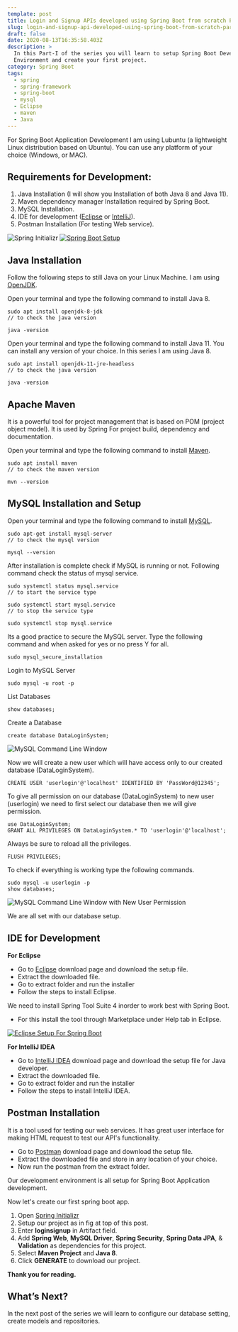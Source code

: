 ```yaml
---
template: post
title: Login and Signup APIs developed using Spring Boot from scratch Part-I
slug: login-and-signup-api-developed-using-spring-boot-from-scratch-part-1
draft: false
date: 2020-08-13T16:35:58.403Z
description: >
  In this Part-I of the series you will learn to setup Spring Boot Development
  Environment and create your first project.
category: Spring Boot
tags:
  - spring
  - spring-framework
  - spring-boot
  - mysql
  - Eclipse
  - maven
  - Java
---
```

For Spring Boot Application Development I am using Lubuntu (a lightweight Linux distribution based on Ubuntu). You can use any platform of your choice (Windows, or MAC).

## **Requirements for Development:**

1. Java Installation (I will show you Installation of both Java 8 and Java 11).
2. Maven dependency manager Installation required by Spring Boot.
3. MySQL Installation.
4. IDE for development ([Eclipse](https://www.eclipse.org/downloads/) or [IntelliJ](https://www.jetbrains.com/idea/)).
5. Postman Installation (For testing Web service).

![Spring Initializr](/media/spring_init.jpg "Spring Boot Project Setup")
[![Spring Boot Setup](https://rajnish.app/media/setup1_caption.jpg)](https://youtu.be/LBd_A8cYZLM "Spring Boot Setup")

## Java Installation

Follow the following steps to still Java on your Linux Machine. I am using [OpenJDK](https://openjdk.java.net/).

Open your terminal and type the following command to install Java 8.

```shell
sudo apt install openjdk-8-jdk
// to check the java version

java -version
```

Open your terminal and type the following command to install Java 11. You can install any version of your choice. In this series I am using Java 8.

```shell
sudo apt install openjdk-11-jre-headless
// to check the java version

java -version
```

## Apache Maven

It is a powerful tool for project management that is based on POM (project object model). It is used by Spring For project build, dependency and documentation.

Open your terminal and type the following command to install [Maven](https://maven.apache.org/).

```shell
sudo apt install maven
// to check the maven version

mvn --version
```

## MySQL Installation and Setup

Open your terminal and type the following command to install [MySQL](https://www.mysql.com/).

```shell
sudo apt-get install mysql-server
// to check the mysql version

mysql --version
```

After installation is complete check if MySQL is running or not. Following command check the status of mysql service.

```shell
sudo systemctl status mysql.service
// to start the service type

sudo systemctl start mysql.service
// to stop the service type

sudo systemctl stop mysql.service
```

Its a good practice to secure the MySQL server. Type the following command and when asked for yes or no press Y for all.

```shell
sudo mysql_secure_installation
```

Login to MySQL Server

```shell
sudo mysql -u root -p
```

List Databases

```shell
show databases;
```

Create a Database

```shell
create database DataLoginSystem;
```

![MySQL Command Line Window](/media/mysql-2.jpg "MySQL Command Line Window")

Now we will create a new user which will have access only to our created database (DataLoginSystem).

```shell
CREATE USER 'userlogin'@'localhost' IDENTIFIED BY 'PassWord@12345';
```

To give all permission on our database (DataLoginSystem) to new user (userlogin) we need to first select our database then we will give permission.

```shell
use DataLoginSystem;
GRANT ALL PRIVILEGES ON DataLoginSystem.* TO 'userlogin'@'localhost';
```

Always be sure to reload all the privileges.

```shell
FLUSH PRIVILEGES;
```

To check if everything is working type the following commands.

```shell
sudo mysql -u userlogin -p
show databases;
```

![MySQL Command Line Window with New User Permission](/media/mysql-3.jpg "MySQL Command Line Window with New User Permission")

We are all set with our database setup.

## IDE for Development

**For Eclipse**

* Go to [Eclipse](https://www.eclipse.org/downloads/) download page and download the setup file.
* Extract the downloaded file.
* Go to extract folder and run the installer
* Follow the steps to install Eclipse.

We need to install Spring Tool Suite 4 inorder to work best with Spring Boot.

* For this install the tool through Marketplace under Help tab in Eclipse.

 [![Eclipse Setup For Spring Boot](https://rajnish.app/media/eclipse_setup.jpg)](https://youtu.be/KgSYQLEs3xs "Eclipse Setup For Spring Boot")

**For IntelliJ IDEA**

* Go to [IntelliJ IDEA](https://www.jetbrains.com/idea/) download page and download the setup file for Java developer.
* Extract the downloaded file.
* Go to extract folder and run the installer
* Follow the steps to install IntelliJ IDEA.

## Postman Installation

It is a tool used for testing our web services. It has great user interface for making HTML request to test our API's functionality.

* Go to [Postman](https://www.postman.com/downloads/) download page and download the setup file.
* Extract the downloaded file and store in any location of your choice.
* Now run the postman from the extract folder.

Our development environment is all setup for Spring Boot Application development. 

Now let's create our first spring boot app.

1. Open [Spring Initializr](https://start.spring.io/)
2. Setup our project as in fig at top of this post.
3. Enter **loginsignup** in Artifact field.
4. Add **Spring Web**, **MySQL Driver**, **Spring Security**, **Spring Data JPA**, & **Validation** as dependencies for this project.
5. Select **Maven Project** and **Java 8**.
6. Click **GENERATE** to download our project.

**Thank you for reading.**

## What’s Next?

In the next post of the series we will learn to configure our database setting, create models and repositories.